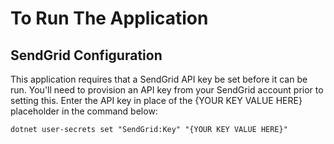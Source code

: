 # To Run The Application



## SendGrid Configuration


This application requires that a SendGrid API key be set before it can be run.  You'll need to provision an API key from your SendGrid account prior to setting this.  Enter the API key in place of the {YOUR KEY VALUE HERE} placeholder in the command below:



```
dotnet user-secrets set "SendGrid:Key" "{YOUR KEY VALUE HERE}"
```